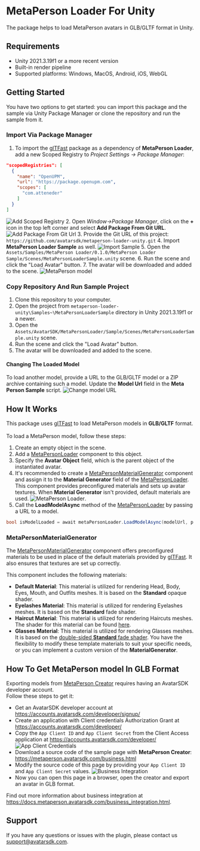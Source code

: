 # MetaPerson Loader For Unity
The package helps to load MetaPerson avatars in GLB/GLTF format in Unity.

## Requirements
 * Unity 2021.3.19f1 or a more recent version
 * Built-in render pipeline
 * Supported platforms: Windows, MacOS, Android, iOS, WebGL
 
## Getting Started
You have two options to get started: you can import this package and the sample via Unity Package Manager or clone the repository and run the sample from it.

### Import Via Package Manager
1. To import the [glTFast](https://github.com/atteneder/glTFast) package as a dependency of **MetaPerson Loader**, add a new Scoped Registry to *Project Settings -> Package Manager*:
```json
"scopedRegistries": [
  {
    "name": "OpenUPM",
    "url": "https://package.openupm.com",
    "scopes": [
      "com.atteneder"
    ]
  }
]
```
![Add Scoped Registry](./Documentation~/Images/add_scoped_registry.JPG "Add Scoped Registry")
2. Open *Window->Package Manager*, click on the **+** icon in the top left corner and select **Add Package From Git URL**.
![Add Package From Git Url](./Documentation~/Images/add_package_from_git_url.jpg "Add Package From Git Url")
3. Provide the Git URL of this project:
`https://github.com/avatarsdk/metaperson-loader-unity.git`
4. Import **MetaPerson Loader Sample** as well.
![Import Sample](./Documentation~/Images/import_sample.jpg "Import Sample")
5. Open the `Assets/Samples/MetaPerson Loader/0.1.0/MetaPerson Loader Sample/Scenes/MetaPersonLoaderSample.unity` scene.
6. Run the scene and click the "Load Avatar" button.
7. The avatar will be downloaded and added to the scene.
![MetaPerson model](./Documentation~/Images/metaperson_model.JPG "MetaPerson Model")

### Copy Repository And Run Sample Project
1. Clone this repository to your computer.
2. Open the project from `metaperson-loader-unity\Samples~\MetaPersonLoaderSample` directory in Unity 2021.3.19f1 or a newer.
3. Open the `Assets/AvatarSDK/MetaPersonLoader/Sample/Scenes/MetaPersonLoaderSample.unity` scene.
4. Run the scene and click the "Load Avatar" button.
5. The avatar will be downloaded and added to the scene.

#### Changing The Loaded Model
To load another model, provide a URL to the GLB/GLTF model or a ZIP archive containing such a model. Update the **Model Url** field in the **Meta Person Sample** script.
![Change model URL](./Documentation~/Images/change_model_url.JPG "Change Model URL")

## How It Works
This package uses [glTFast](https://github.com/atteneder/glTFast) to load MetaPerson models in **GLB/GLTF** format.<br/>
<br/>
To load a MetaPerson model, follow these steps:
1. Create an empty object in the scene.
2. Add a [MetaPersonLoader](./Runtime/Scripts/MetaPersonLoader.cs) component to this object.
3. Specify the **Avatar Object** field, which is the parent object of the instantiated avatar.
4. It's recommended to create a [MetaPersonMaterialGenerator](./Runtime/Scripts/MetaPersonMaterialGenerator.cs) component and assign it to the **Material Generator** field of the [MetaPersonLoader](./Runtime/Scripts/MetaPersonLoader.cs).
This component provides preconfigured materials and sets up avatar textures. When **Material Generator** isn't provided, default materials are used.
![MetaPerson Loader](./Documentation~/Images/meta_person_loader.JPG "MetaPerson Loader").
5. Call the **LoadModelAsync** method of the [MetaPersonLoader](./Runtime/Scripts/MetaPersonLoader.cs) by passing a URL to a model.
```c#
bool isModelLoaded = await metaPersonLoader.LoadModelAsync(modelUrl, p => Debug.LogFormat("Downloading avatar: {0}%", (int)(p * 100)));
```

### MetaPersonMaterialGenerator
The [MetaPersonMaterialGenerator](./Runtime/Scripts/MetaPersonMaterialGenerator.cs) component offers preconfigured materials to be used in place of the default materials provided by [glTFast](https://github.com/atteneder/glTFast). It also ensures that textures are set up correctly.<br/>

This component includes the following materials:
 * **Default Material**: This material is utilized for rendering Head, Body, Eyes, Mouth, and Outfits meshes. It is based on the **Standard** opaque shader.
 * **Eyelashes Material**: This material is utilized for rendering Eyelashes meshes. It is based on the **Standard** fade shader.
 * **Haircut Material**: This material is utilized for rendering Haircuts meshes. The shader for this material can be found [here](./Runtime/Shaders/haircuts/avatar_sdk_haircut_standard.shader).
 * **Glasses Material**: This material is utilized for rendering Glasses meshes. It is based on the [double-sided **Standard** fade shader](./Runtime/Shaders/avatar_sdk_standard_double_sided.shader).
You have the flexibility to modify these template materials to suit your specific needs, or you can implement a custom version of the **MaterialGenerator**.

## How To Get MetaPerson model In GLB Format
Exporting models from [MetaPerson Creator](https://metaperson.avatarsdk.com/) requires having an AvatarSDK developer account.<br/>
Follow these steps to get it:
* Get an AvatarSDK developer account at https://accounts.avatarsdk.com/developer/signup/
* Create an application with Client credentials Authorization Grant at https://accounts.avatarsdk.com/developer/
* Copy the `App Client ID` and `App Client Secret` from the Client Access application at https://accounts.avatarsdk.com/developer/
![App Client Credentials](./Documentation~/Images/credentials.JPG "App Client Credentials") 
* Download a source code of the sample page with **MetaPerson Creator**: https://metaperson.avatarsdk.com/business.html
* Modify the source code of this page by providing your `App Client ID` and `App Client Secret` values.
![Business Integration](./Documentation~/Images/business_integration_credentials.JPG "Business Integration")
* Now you can open this page in a browser, open the creator and export an avatar in GLB format.

Find out more information about business integration at https://docs.metaperson.avatarsdk.com/business_integration.html. 

## Support
If you have any questions or issues with the plugin, please contact us <support@avatarsdk.com>.